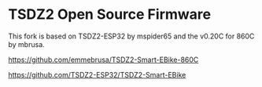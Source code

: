 # TSDZ2 Open Source Firmware

This fork is based on TSDZ2-ESP32 by mspider65 and the v0.20C for 860C by mbrusa. 

https://github.com/emmebrusa/TSDZ2-Smart-EBike-860C

https://github.com/TSDZ2-ESP32/TSDZ2-Smart-EBike

